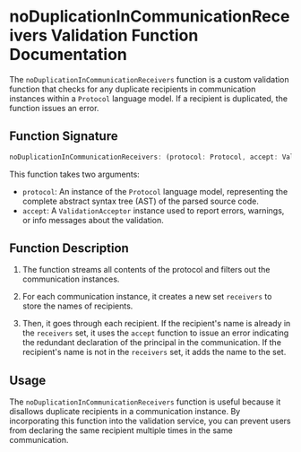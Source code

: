 # noDuplicationInCommunicationReceivers Validation Function Documentation

The `noDuplicationInCommunicationReceivers` function is a custom validation function that checks for any duplicate recipients in communication instances within a `Protocol` language model. If a recipient is duplicated, the function issues an error.

## Function Signature

```typescript
noDuplicationInCommunicationReceivers: (protocol: Protocol, accept: ValidationAcceptor): MaybePromise<void>
```

This function takes two arguments:

- `protocol`: An instance of the `Protocol` language model, representing the complete abstract syntax tree (AST) of the parsed source code.
- `accept`: A `ValidationAcceptor` instance used to report errors, warnings, or info messages about the validation.

## Function Description

1. The function streams all contents of the protocol and filters out the communication instances. 

2. For each communication instance, it creates a new set `receivers` to store the names of recipients.

3. Then, it goes through each recipient. If the recipient's name is already in the `receivers` set, it uses the `accept` function to issue an error indicating the redundant declaration of the principal in the communication. If the recipient's name is not in the `receivers` set, it adds the name to the set.

## Usage

The `noDuplicationInCommunicationReceivers` function is useful because it disallows duplicate recipients in a communication instance. By incorporating this function into the validation service, you can prevent users from declaring the same recipient multiple times in the same communication.